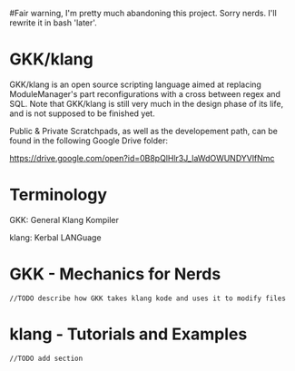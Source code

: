 #Fair warning, I'm pretty much abandoning this project.  Sorry nerds.  I'll rewrite it in bash 'later'.

# GKK/klang

GKK/klang is an open source scripting language aimed at replacing ModuleManager's part reconfigurations with a cross between
regex and SQL.  Note that GKK/klang is still very much in the design phase of its life, and is not supposed to be finished yet.

Public & Private Scratchpads, as well as the developement path, can be found in the following Google Drive folder:

https://drive.google.com/open?id=0B8pQlHlr3J_IaWdOWUNDYVlfNmc

# Terminology

GKK:	General Klang Kompiler

klang:	Kerbal LANGuage

# GKK - Mechanics for Nerds
	//TODO describe how GKK takes klang kode and uses it to modify files
	
# klang - Tutorials and Examples
	//TODO add section
